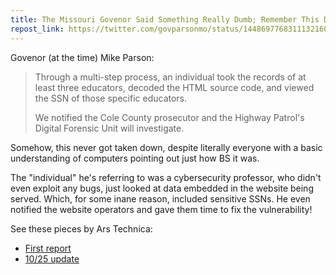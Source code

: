 ```yaml
---
title: The Missouri Govenor Said Something Really Dumb; Remember This Debacle?
repost_link: https://twitter.com/govparsonmo/status/1448697768311132160
---
```


Govenor (at the time) Mike Parson:

> Through a multi-step process, an individual took the records of at least three educators, decoded the HTML source code, and viewed the SSN of those specific educators.
>
> We notified the Cole County prosecutor and the Highway Patrol's Digital Forensic Unit will investigate.

Somehow, this never got taken down, despite literally everyone with a basic understanding of computers pointing out just how BS it was.

The "individual" he's referring to was a cybersecurity professor, who didn't even exploit any bugs, just looked at data embedded in the website being served. Which, for some inane reason, included sensitive SSNs. He even notified the website operators and gave them time to fix the vulnerability!

See these pieces by Ars Technica:

- [First report](https://arstechnica.com/tech-policy/2021/10/missouri-gov-calls-journalist-who-found-security-flaw-a-hacker-threatens-to-sue/)
- [10/25 update](https://arstechnica.com/tech-policy/2021/10/viewing-website-html-code-is-not-illegal-or-hacking-prof-tells-missouri-gov/)
